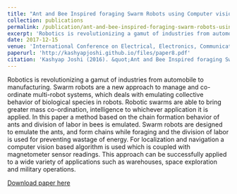 ```yaml
---
title: "Ant and Bee Inspired foraging Swarm Robots using Computer vision"
collection: publications
permalink: /publication/ant-and-bee-inspired-foraging-swarm-robots-using-computer-vision
excerpt: 'Robotics is revolutionizing a gamut of industries from automobile to manufacturing. Swarm robots are a new approach to manage and co-ordinate multi-robot systems, which deals with emulating collective behavior of biological species in robots. Robotic swarms are able to bring greater mass co-ordination, intelligence to whichever application it is applied. In this paper a method based on the chain formation behavior of ants and division of labor in bees is emulated. Swarm robots are designed to emulate the ants, and form chains while foraging and the division of labor is used for preventing wastage of energy. For localization and navigation a computer vision based algorithm is used which is coupled with magnetometer sensor readings. This approach can be successfully applied to a wide variety of applications such as warehouses, space exploration and military operations.'
date: 2017-12-15
venue: 'International Conference on Electrical, Electronics, Communication, Computer and Optimization Techniques (ICEECCOT), IEEE Explore'
paperurl: 'http://kashyapjoshi.github.io/files/paper8.pdf'
citation: 'Kashyap Joshi (2016). &quot;Ant and Bee Inspired foraging Swarm Robots using Computer vision&quot; <i>International Conference on Electrical, Electronics, Communication, Computer and Optimization Techniques (ICEECCOT), IEEE Explore </i>'
---
```

Robotics is revolutionizing a gamut of industries from automobile to manufacturing. Swarm robots are a new approach to manage and co-ordinate multi-robot systems, which deals with emulating collective behavior of biological species in robots. Robotic swarms are able to bring greater mass co-ordination, intelligence to whichever application it is applied. In this paper a method based on the chain formation behavior of ants and division of labor in bees is emulated. Swarm robots are designed to emulate the ants, and form chains while foraging and the division of labor is used for preventing wastage of energy. For localization and navigation a computer vision based algorithm is used which is coupled with magnetometer sensor readings. This approach can be successfully applied to a wide variety of applications such as warehouses, space exploration and military operations.


[Download paper here](http://kashyapjoshi.github.io/files/paper8.pdf)